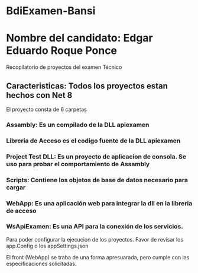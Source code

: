# BdiExamen-Bansi

# Nombre del candidato: Edgar Eduardo Roque Ponce
Recopilatorio de proyectos del examen Técnico
## Caracteristicas: Todos los proyectos estan hechos con Net 8

El proyecto consta de 6 carpetas
### Assambly: Es un compilado de la DLL apiexamen
### Libreria de Acceso es el codigo fuente de la DLL apiexamen
### Project Test DLL: Es un proyecto de aplicacion de consola. Se uso para probar el comportamiento de Assambly
### Scripts: Contiene los objetos de base de datos necesario para cargar
### WebApp: Es una aplicación web para integrar la dll en la libreria de acceso
### WsApiExamen: Es una API para la conexión de los servicios.

Para poder configurar la ejecucion de los proyectos. Favor de revisar los app.Config o los appSettings.json

El front (WebApp) se traba de una forma apresuarada, pero cumple con las especificaciones solicitadas.


